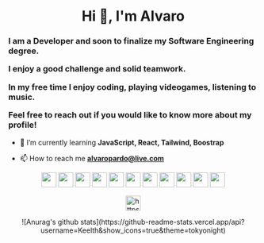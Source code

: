 <h1 align="center">Hi 👋, I'm Alvaro</h1>
<h3>
  
I am a Developer and soon to finalize my Software Engineering degree.

I enjoy a good challenge and solid teamwork. 
  
In my free time I enjoy coding, playing videogames, listening to music.

Feel free to reach out if you would like to know more about my profile!</h3>

- 🌱 I’m currently learning **JavaScript, React, Tailwind, Boostrap**

- 📫 How to reach me **alvaropardo@live.com**

<p align="center">
  <img src="https://cdn.jsdelivr.net/gh/devicons/devicon/icons/javascript/javascript-original.svg" width="30px" heigth="30px"/>
  <img src="https://cdn.jsdelivr.net/gh/devicons/devicon/icons/csharp/csharp-original.svg" width="30px" heigth="30px"/>
  <img src="https://cdn.jsdelivr.net/gh/devicons/devicon/icons/git/git-original.svg" width="30px" heigth="30px"/>
  <img src="https://cdn.jsdelivr.net/gh/devicons/devicon/icons/github/github-original.svg" width="30px" heigth="30px"/>
  <img src="https://cdn.jsdelivr.net/gh/devicons/devicon/icons/java/java-original.svg" width="30px" heigth="30px"/>
  <img src="https://cdn.jsdelivr.net/gh/devicons/devicon/icons/tailwindcss/tailwindcss-plain.svg" width="30px" heigth="30px"/>
  <img src="https://cdn.jsdelivr.net/gh/devicons/devicon/icons/react/react-original.svg" width="30px" heigth="30px"/>
  <img src="https://cdn.jsdelivr.net/gh/devicons/devicon/icons/nodejs/nodejs-original.svg" width="30px" heigth="30px"/>
  <img src="https://cdn.jsdelivr.net/gh/devicons/devicon/icons/vscode/vscode-original.svg" width="30px" heigth="30px"/>
  <img src="https://cdn.jsdelivr.net/gh/devicons/devicon/icons/html5/html5-original.svg" width="30px" heigth="30px"/>
  <img src="https://cdn.jsdelivr.net/gh/devicons/devicon/icons/css3/css3-original.svg" width="30px" heigth="30px"/>
  
  </p><p align="center">
  <a href="https://linkedin.com/in/https://www.linkedin.com/in/alvaro-pardo-miramontes" target="blank"><img align="center" src="https://cdn.jsdelivr.net/gh/devicons/devicon/icons/linkedin/linkedin-original.svg" alt="https://www.linkedin.com/in/alvaro-pardo-miramontes" height="30" width="30" /></a>
</p>

<div align="center"><span>![Anurag's github stats](https://github-readme-stats.vercel.app/api?username=Keelth&show_icons=true&theme=tokyonight)</span></div>


